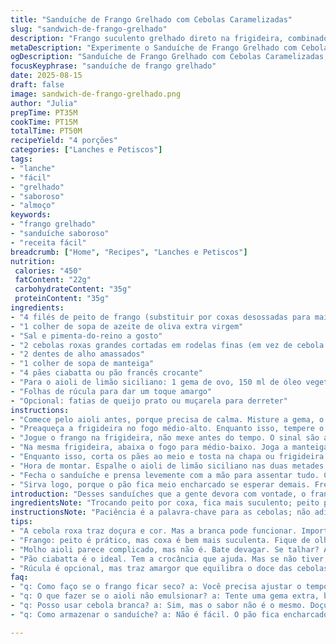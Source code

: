 ```yaml
---
title: "Sanduíche de Frango Grelhado com Cebolas Caramelizadas"
slug: "sandwich-de-frango-grelhado"
description: "Frango suculento grelhado direto na frigideira, combinado com cebolas verdes caramelizadas até ficarem quase negras. O contraste entre a crocância do pão, o toque levemente adocicado das cebolas e o sabor marcante do frango cria uma experiência cheia de texturas. Receita repaginada trocando a cebola tradicional por cebola roxa e o molho clássico por um aioli de limão siciliano, trazendo frescor e um aroma cítrico na medida certa."
metaDescription: "Experimente o Sanduíche de Frango Grelhado com Cebolas Caramelizadas; uma explosão de sabores e texturas em cada mordida."
ogDescription: "Sanduíche de Frango Grelhado com Cebolas Caramelizadas; irresistível e repleto de sabor e texturas."
focusKeyphrase: "sanduíche de frango grelhado"
date: 2025-08-15
draft: false
image: sandwich-de-frango-grelhado.png
author: "Julia"
prepTime: PT35M
cookTime: PT15M
totalTime: PT50M
recipeYield: "4 porções"
categories: ["Lanches e Petiscos"]
tags:
- "lanche"
- "fácil"
- "grelhado"
- "saboroso"
- "almoço"
keywords:
- "frango grelhado"
- "sanduíche saboroso"
- "receita fácil"
breadcrumb: ["Home", "Recipes", "Lanches e Petiscos"]
nutrition: 
 calories: "450"
 fatContent: "22g"
 carbohydrateContent: "35g"
 proteinContent: "35g"
ingredients:
- "4 filés de peito de frango (substituir por coxas desossadas para mais sabor)"
- "1 colher de sopa de azeite de oliva extra virgem"
- "Sal e pimenta-do-reino a gosto"
- "2 cebolas roxas grandes cortadas em rodelas finas (em vez de cebola verde)"
- "2 dentes de alho amassados"
- "1 colher de sopa de manteiga"
- "4 pães ciabatta ou pão francês crocante"
- "Para o aioli de limão siciliano: 1 gema de ovo, 150 ml de óleo vegetal, suco de 1 limão siciliano, 1 dente de alho pequeno, sal a gosto"
- "Folhas de rúcula para dar um toque amargo"
- "Opcional: fatias de queijo prato ou muçarela para derreter"
instructions:
- "Comece pelo aioli antes, porque precisa de calma. Misture a gema, o alho amassado e o sal; vá colocando o óleo em fio enquanto bate vigorosamente - pode ser com fouet ou mixer. Vai parecer que vai talhar, mas daí vira um creme liso. No fim acrescenta suco do limão aos poucos. Reserva na geladeira."
- "Preaqueça a frigideira no fogo médio-alto. Enquanto isso, tempere o frango com sal e pimenta, sem medo – isso realça sabor. Usa só azeite pra grelhar, evitando que grude e ganhe aquela cor dourada bonita."
- "Jogue o frango na frigideira, não mexe antes do tempo. O sinal são aquelas marcas marrons que aparecem depois de uns 6 minutos; vira e deixa mais uns 5 ou até perceber que está firme ao toque e sem vermelho no centro. Cozinha até sentir que não está mais mole nem borrachudo."
- "Na mesma frigideira, abaixa o fogo para médio-baixo. Joga a manteiga, as cebolas roxas fatiadas e um pouco de sal. Paciência aqui é tudo. Mexe devagar, às vezes, pra não queimar cedo. O objetivo é que as cebolas murchem, fiquem caramelizadas e com manchas quase negras – é nesse ponto que o sabor vira outro nível. Isso deve levar uns 10 minutos, mas fique de olho para não virar carvão."
- "Enquanto isso, corta os pães ao meio e tosta na chapa ou frigideira com um pouco de manteiga até ficarem crocantes por fora e macios por dentro. Se tiver um grill, melhor ainda."
- "Hora de montar. Espalhe o aioli de limão siciliano nas duas metades do pão, coloca o frango, uma camada generosa das cebolas caramelizadas, algumas folhas de rúcula e, se quiser, fatias de queijo para derreter com o calor do frango e cebolas."
- "Fecha o sanduíche e prensa levemente com a mão para assentar tudo. Corta ao meio na diagonal para facilitar a mordida e mostrar as camadas."
- "Sirva logo, porque o pão fica meio encharcado se esperar demais. Frescor e textura perdidos. Para os esquecidos, aqueça rápido na frigideira só para dar uma selada e salvar a crocância."
introduction: "Desses sanduíches que a gente devora com vontade, o frango grelhado com cebolas quase queimadas leva para outro patamar. Roubei a ideia das cebolas verdes, mas no fim prefiro a roxa – mais sabor e cor. A paciência na caramelização faz toda diferença para aquele perfume doce e marcante. Dá para preparar rapidinho, o segredo é o aioli fresquinho e o frango no ponto certo, suculento por dentro, com aquela crostinha dourada. Na prática, sempre acabo ajustando a temperatura na hora pra não errar a linha tênue entre ótimo e morto na frigideira. E o limão siciliano não é só frescor; é uma mordida vibrante que surpreende e corta a gordura. Já tentei sem rúcula e senti falta do toque amargo – faz uma mistura equilibrada. Sabe quando o pão chega crocante e o recheio cheio de sabor e textura? Então, isso aqui é disso."
ingredientsNote: "Trocando peito por coxa, fica mais suculento; peito pode endurecer se passar do ponto. Para cebolas, roxa é mais doce e apresenta cor intensa; branca é boa também, mas menos marcante. Aioli é uma boa substituição para molhos prontos – tem aroma, textura e frescor, além de evitar industrializados. Se não for fazer aioli, uma maionese comum misturada com limão siciliano e alho fica quase tão boa. Pães artesanais cruzam bem, mas o importante é serem firmes, para aguentar o molho e o frango, sem desmanchar. Rúcula é opcional, mas vira um contraponto excelente. Em lugares mais frios, cebolas caramelizadas podem demorar um pouco mais; maneje o fogo para não queimar nem cozinhar pouco. Se demorar muito, use uma tampa para ajudar o amolecimento. Evite usar muito óleo na frigideira para não ficar pesado."
instructionsNote: "Paciência é a palavra-chave para as cebolas; não adianta aumentar o fogo para acelerar, vai queimar e azedar o sabor. Frango deve ser firme e dourado, não ressecado – o teste do toque é fundamental, não confie só no tempo. O aioli, ao contrário do que muitos pensam, não é difícil; batendo com calma, o creme fica leve e a gordura equilibrada pelo limão. Se talhar, não desista – tente bater de novo acrescentando uma gema extra. Na hora de grelhar o frango, evite mexer demais; deixa formar a crosta para manter a suculência. Usar a mesma frigideira para as cebolas ajuda a aproveitar o sabor deixado pelo frango. Tostar o pão melhora demais a experiência, porque cria barreira crocante para que o molho não umedeça demais. Na montagem, cuidado para não exagerar na quantidade de molho. Serve com batatas rústicas ou uma saladinha azedinha para equilibrar."
tips:
- "A cebola roxa traz doçura e cor. Mas a branca pode funcionar. Importante é o tempo de caramelização. Novato pode queimar. Então use fogo médio, mexa devagar. Marcas quase negras são o sinal."
- "Frango: peito é prático, mas coxa é bem mais suculenta. Fique de olho na textura. Pontos diferentes deixam o prato menos saboroso. Frango deve ser firme ao toque. Mais sabor além da crosta dourada."
- "Molho aioli parece complicado, mas não é. Bate devagar. Se talhar? Adiciona gema e bate de novo. Consistência leve é o que buscamos. A textura dita o sucesso. A mistura de limão é essencial."
- "Pão ciabatta é o ideal. Tem a crocância que ajuda. Mas se não tiver, um francês funciona. Tostar é essencial. Isso não só garante crocância como evita que o pão embolote."
- "Rúcula é opcional, mas traz amargor que equilibra o doce das cebolas. Ponto de equilíbrio para a receita. Vale experimentar sem, mas recomendado. Não muito, só o suficiente."
faq:
- "q: Como faço se o frango ficar seco? a: Você precisa ajustar o tempo de cozimento. Tocar é importante. Não deixe tempo demais. Frango deve estar suculento e firme. A crosta dourada ajuda."
- "q: O que fazer se o aioli não emulsionar? a: Tente uma gema extra, bata de novo. Adicionar limão aos poucos ajuda. Vá devagar, se você bater muito rápido pode azedar."
- "q: Posso usar cebola branca? a: Sim, mas o sabor não é o mesmo. Doçura das roxas é única. Pode caramelizar bem? Importante é estar atento ao ponto. Cuidado com o fogo alto."
- "q: Como armazenar o sanduíche? a: Não é fácil. O pão fica encharcado. Melhor não montar até a hora de servir. Se sobrar, teste aquecer em uma frigideira. Isso ajuda a restaurar a crocância."

---
```

